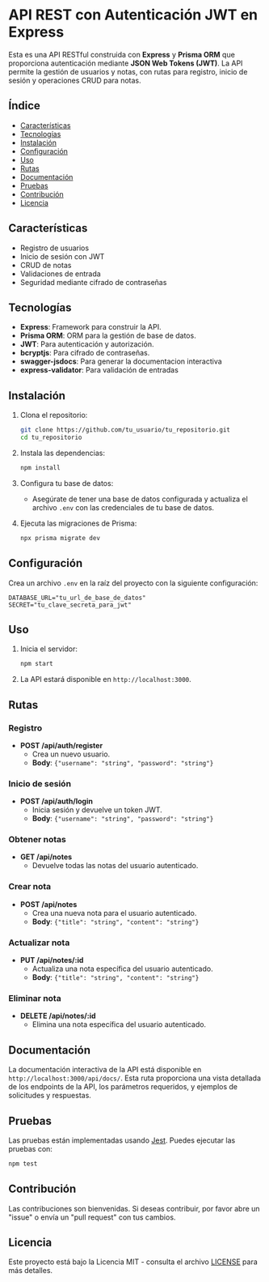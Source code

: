 
# API REST con Autenticación JWT en Express

Esta es una API RESTful construida con **Express** y **Prisma ORM** que proporciona autenticación mediante **JSON Web Tokens (JWT)**. La API permite la gestión de usuarios y notas, con rutas para registro, inicio de sesión y operaciones CRUD para notas.

## Índice

- [Características](#características)
- [Tecnologías](#tecnologías)
- [Instalación](#instalación)
- [Configuración](#configuración)
- [Uso](#uso)
- [Rutas](#rutas)
- [Documentación](#documentación)
- [Pruebas](#pruebas)
- [Contribución](#contribución)
- [Licencia](#licencia)

## Características

- Registro de usuarios
- Inicio de sesión con JWT
- CRUD de notas
- Validaciones de entrada
- Seguridad mediante cifrado de contraseñas

## Tecnologías

- **Express**: Framework para construir la API.
- **Prisma ORM**: ORM para la gestión de base de datos.
- **JWT**: Para autenticación y autorización.
- **bcryptjs**: Para cifrado de contraseñas.
- **swagger-jsdocs**: Para generar la documentacion interactiva
- **express-validator**: Para validación de entradas

## Instalación

1. Clona el repositorio:

   ```bash
   git clone https://github.com/tu_usuario/tu_repositorio.git
   cd tu_repositorio
   ```

2. Instala las dependencias:

   ```bash
   npm install
   ```

3. Configura tu base de datos:

   - Asegúrate de tener una base de datos configurada y actualiza el archivo `.env` con las credenciales de tu base de datos.

4. Ejecuta las migraciones de Prisma:

   ```bash
   npx prisma migrate dev
   ```

## Configuración

Crea un archivo `.env` en la raíz del proyecto con la siguiente configuración:

```env
DATABASE_URL="tu_url_de_base_de_datos"
SECRET="tu_clave_secreta_para_jwt"
```

## Uso

1. Inicia el servidor:

   ```bash
   npm start
   ```

2. La API estará disponible en `http://localhost:3000`.

## Rutas

### Registro

- **POST /api/auth/register**
  - Crea un nuevo usuario.
  - **Body**: `{"username": "string", "password": "string"}`

### Inicio de sesión

- **POST /api/auth/login**
  - Inicia sesión y devuelve un token JWT.
  - **Body**: `{"username": "string", "password": "string"}`

### Obtener notas

- **GET /api/notes**
  - Devuelve todas las notas del usuario autenticado.

### Crear nota

- **POST /api/notes**
  - Crea una nueva nota para el usuario autenticado.
  - **Body**: `{"title": "string", "content": "string"}`

### Actualizar nota

- **PUT /api/notes/:id**
  - Actualiza una nota específica del usuario autenticado.
  - **Body**: `{"title": "string", "content": "string"}`

### Eliminar nota

- **DELETE /api/notes/:id**
  - Elimina una nota específica del usuario autenticado.

## Documentación

La documentación interactiva de la API está disponible en `http://localhost:3000/api/docs/`. Esta ruta proporciona una vista detallada de los endpoints de la API, los parámetros requeridos, y ejemplos de solicitudes y respuestas.

## Pruebas

Las pruebas están implementadas usando [Jest](https://jestjs.io/). Puedes ejecutar las pruebas con:

```bash
npm test
```

## Contribución

Las contribuciones son bienvenidas. Si deseas contribuir, por favor abre un "issue" o envía un "pull request" con tus cambios.

## Licencia

Este proyecto está bajo la Licencia MIT - consulta el archivo [LICENSE](LICENSE) para más detalles.

